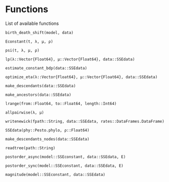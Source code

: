 # Functions

List of available functions

```@docs
birth_death_shift(model, data)
```

```@docs
Econstant(t, λ, µ, ρ)
```

```@docs
psi(t, λ, µ, ρ)
```

```@docs
lp(λ::Vector{Float64}, μ::Vector{Float64}, data::SSEdata)
```

```@docs
estimate_constant_bdp(data::SSEdata)
```

```@docs
optimize_eta(λ::Vector{Float64}, µ::Vector{Float64}, data::SSEdata)
```

```@docs
make_descendants(data::SSEdata)
```

```@docs
make_ancestors(data::SSEdata)
```

```@docs
lrange(from::Float64, to::Float64, length::Int64)
```

```@docs
allpairwise(λ, µ)
```

```@docs
writenewick(fpath::String, data::SSEdata, rates::DataFrames.DataFrame)
```

```@docs
SSEdata(phy::Pesto.phylo, ρ::Float64)
```

```@docs
make_descendants_nodes(data::SSEdata)
```

```@docs
readtree(path::String)
```

```@docs
postorder_async(model::SSEconstant, data::SSEdata, E)
```

```@docs
postorder_sync(model::SSEconstant, data::SSEdata, E)
```

```@docs
magnitude(model::SSEconstant, data::SSEdata)
```
